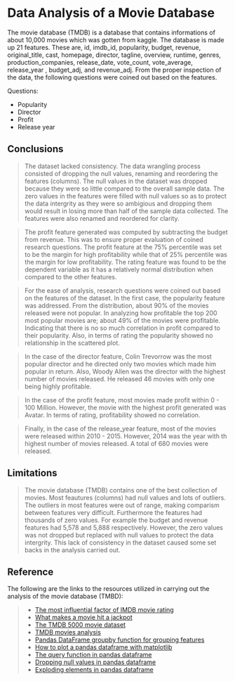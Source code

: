 # Data Analysis of a Movie Database

The movie database (TMDB) is a database that contains informations of about 10,000 movies which was gotten from kaggle. The database is made up 21 features. These are,  id, imdb_id, popularity, budget, revenue, original_title, cast, homepage, director, tagline, overview, runtime, genres, production_companies, release_date, vote_count, vote_average, release_year	, budget_adj, and revenue_adj. From the proper inspection of the data, the following questions were coined out based on the features.  

Questions:
* Popularity  
* Director  
* Profit  
* Release year  

## Conclusions  

> The dataset lacked consistency. The data wrangling process consisted of dropping the null values, renaming and reordering the features (columns). The null values in the dataset was dropped because they were so little compared to the overall sample data. The zero values in the features were filled with null values so as to protect the data intergrity as they were so ambigious and dropping them would result in losing more than half of the sample data collected. The features were also renamed and reordered for clarity. 

> The profit feature generated was computed by subtracting the budget from revenue. This was to ensure proper evaluation of coined research questions. The profit feature at the 75% percentile was set to be the margin for high profitability while that of 25% percentile was the margin for low profitability. The rating feature was found to be the dependent variable as it has a relatively normal distribution when compared to the other features.

> For the ease of analysis, research questions were coined out based on the features of the dataset. In the first case, the popularity feature was addressed. From the distribution, about 90% of the movies released were not popular. In analyzing how profitable the top 200 most popular movies are; about 49% of the movies were profitable. Indicating that there is no so much correlation in profit compared to their popularity. Also, in terms of rating the popularity showed no relationship in the scattered plot.

> In the case of the director feature, Colin Trevorrow was the most popular director and he directed only two movies which made him popular in return. Also, Woody Allen was the director with the highest number of movies released. He released 46 movies with only one being highly profitable.

> In the case of the profit feature, most movies made profit within 0 - 100 Million. However, the movie with the highest profit generated was Avatar. In terms of rating, profitability showed no correlation.

> Finally, in the case of the release_year feature, most of the movies were released within 2010 - 2015. However, 2014 was the year with th highest number of movies released. A total of 680 movies were released.  

## Limitations  

> The movie database (TMDB) contains one of the best collection of movies. Most feautures (columns) had null values and lots of outliers. The outliers in most features were out of range, making comparism between features very difficult. Furthermore the features had thousands of zero values. For example the budget and revenue features had 5,578 and 5,888 respectively. However, the zero values was not dropped but replaced with null values to protect the data intergrity. This lack of consistency in the dataset caused some set backs in the analysis carried out.  

## Reference  

The following are the links to the resources utilized in carrying out the analysis of the movie database (TMBD):

> + [The most influential factor of IMDB movie rating](https://medium.com/@yd334/the-most-influential-factor-of-imdb-movie-rating-part-ii-data-analysis-and-statistical-modeling-c6300b8d7d4d)  
> + [What makes a movie hit a jackpot](https://towardsdatascience.com/what-makes-a-movie-hit-a-jackpot-learning-from-data-with-multiple-linear-regression-339f6c1a7022) 
> + [The TMDB 5000 movie dataset](https://www.kaggle.com/datasets/tmdb/tmdb-movie-metadata)  
> + [TMDB movies analysis](https://www.kaggle.com/code/betizazualemu/tmdb-movies-analysis-ipynb)  
> + [Pandas DataFrame groupby function for grouping features](https://pandas.pydata.org/pandas-docs/stable/reference/api/pandas.DataFrame.groupby.html)  
> + [How to plot a pandas dataframe with matplotlib](https://www.geeksforgeeks.org/how-to-plot-a-pandas-dataframe-with-matplotlib/)  
> + [The query function in pandas dataframe](https://pandas.pydata.org/pandas-docs/stable/reference/api/pandas.DataFrame.query.html)  
> + [Dropping null values in pandas dataframe](https://pandas.pydata.org/pandas-docs/stable/reference/api/pandas.DataFrame.dropna.html)  
> + [Exploding elements in pandas dataframe](https://pandas.pydata.org/pandas-docs/stable/reference/api/pandas.DataFrame.explode.html)

